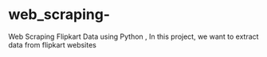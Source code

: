 # web_scraping-
Web Scraping Flipkart Data using Python , In this project, we want to extract data from flipkart websites

